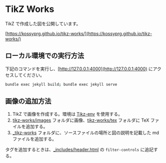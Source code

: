 # TikZ Works

TikZ で作成した図を公開しています。

[https://kossyprg.github.io/tikz-works/](https://kossyprg.github.io/tikz-works/)

## ローカル環境での実行方法

下記のコマンドを実行し、[http://127.0.0.1:4000](http://127.0.0.1:4000) にアクセスしてください。

```sh
bundle exec jekyll build; bundle exec jekyll serve
```

## 画像の追加方法

1. TikZ で画像を作成する。環境は [Tikz-env](https://github.com/kossyprg/tikz-env) を使用する。
2. [tikz-works/images](tikz-works/images/) フォルダに画像、[tikz-works/tex](tikz-works/tex/) フォルダに TeX ファイルを追加する。
3. [_tikz-works](_tikz-works/) フォルダに、ソースファイルの場所と図の説明を記載した md ファイルを追加する。

タグを追加するときは、[_includes/header.html](_includes/header.html) の `filter-controls` に追記する。